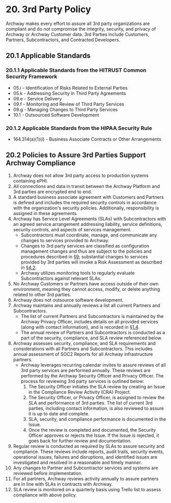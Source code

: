# 20. 3rd Party Policy

Archway makes every effort to assure all 3rd party organizations are compliant and do not compromise the integrity, security, and privacy of Archway or Archway Customer data. 3rd Parties include Customers, Partners, Subcontractors, and Contracted Developers.

## 20.1 Applicable Standards

### 20.1.1 Applicable Standards from the HITRUST Common Security Framework

*  05.i - Identification of Risks Related to External Parties
*  05.k - Addressing Security in Third Party Agreements
*  09.e - Service Delivery
*  09.f - Monitoring and Review of Third Party Services
*  09.g - Managing Changes to Third Party Services
*  10.1 - Outsourced Software Development

### 20.1.2 Applicable Standards from the HIPAA Security Rule

* 164.314(a)(1)(i) - Business Associate Contracts or Other Arrangements

## 20.2 Policies to Assure 3rd Parties Support Archway Compliance

1. Archway does not allow 3rd party access to production systems containing ePHI.
2. All connections and data in transit between the Archway Platform and 3rd parties are encrypted end to end.
3. A standard business associate agreement with Customers and Partners is defined and includes the required security controls in accordance with the organization's security policies. Additionally, responsibility is assigned in these agreements.
4. Archway has Service Level Agreements (SLAs) with Subcontractors with an agreed service arrangement addressing liability, service definitions, security controls, and aspects of services management.
   * Subcontractors must coordinate, manage, and communicate any changes to services provided to Archway.
   * Changes to 3rd party services are classified as configuration management changes and thus are subject to the policies and procedures described in [§9](#9.-configuration-management-policy); substantial changes to services provided by 3rd parties will invoke a Risk Assessment as described in [§4.2](#4.2-risk-management-policies).
   * Archway utilizes monitoring tools to regularly evaluate Subcontractors against relevant SLAs.
5. No Archway Customers or Partners have access outside of their own environment, meaning they cannot access, modify, or delete anything related to other 3rd parties.
6. Archway does not outsource software development.
7. Archway maintains and annually reviews a list all current Partners and Subcontractors.
   * The list of current Partners and Subcontractors is maintained by the Archway Privacy Officer, includes details on all provided services (along with contact information), and is recorded in [§1.4](#1.4-datica-organizational-concepts).
   * The annual review of Partners and Subcontractors is conducted as a part of the security, compliance, and SLA review referenced below.
8. Archway assesses security, compliance, and SLA requirements and considerations with all Partners and Subcontractors. This includes annual assessment of SOC2 Reports for all Archway infrastructure partners.
   * Archway leverages recurring calendar invites to assure reviews of all 3rd party services are performed annually. These reviews are performed by the Archway Security Officer and Privacy Officer. The process for reviewing 3rd party services is outlined below:
     1. The Security Officer initiates the SLA review by creating an Issue in the Compliance Review Activity (CRA) Project.
     2. The Security Officer, or Privacy Officer, is assigned to review the SLA and performance of 3rd parties. The list of current 3rd parties, including contact information, is also reviewed to assure it is up to date and complete.
     3. SLA, security, and compliance performance is documented in the Issue.
     4. Once the review is completed and documented, the Security Officer approves or rejects the Issue. If the Issue is rejected, it goes back for further review and documentation.
9. Regular review is conducted as required by SLAs to assure security and compliance. These reviews include reports, audit trails, security events, operational issues, failures and disruptions, and identified issues are investigated and resolved in a reasonable and timely manner.
10. Any changes to Partner and Subcontractor services and systems are reviewed before implementation.
11. For all partners, Archway reviews activity annually to assure partners are in line with SLAs in contracts with Archway.
12. SLA review is monitored on a quarterly basis using Trello list to assess compliance with above policy.